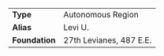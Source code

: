 |        |        |
|------------|-------------------------|
| **Type**       | Autonomous Region       |
| **Alias**      | Levi U.                 |
| **Foundation** | 27th Levianes, 487 E.E. |

